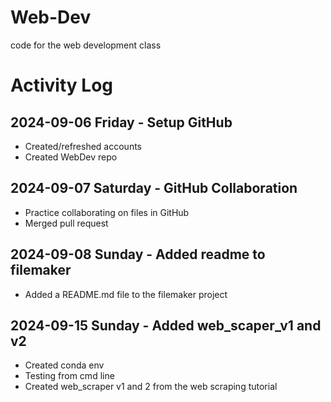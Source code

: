 # Web-Dev
code for the web development class

# Activity Log

## 2024-09-06 Friday - Setup GitHub
* Created/refreshed accounts
* Created WebDev repo

## 2024-09-07 Saturday - GitHub Collaboration
* Practice collaborating on files in GitHub
* Merged pull request

## 2024-09-08 Sunday - Added readme to filemaker
* Added a README.md file to the filemaker project

## 2024-09-15 Sunday - Added web_scaper_v1 and v2
* Created conda env
* Testing from cmd line
* Created web_scraper v1 and 2 from the web scraping tutorial
